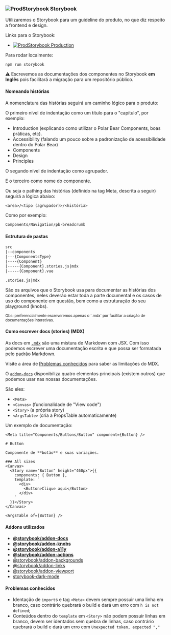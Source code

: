 
### ![ProdStorybook](https://github.com/storybookjs/brand/raw/master/icon/icon-storybook-default.svg) Storybook

Utilizaremos o Storybook para um guideline do produto, no que diz respeito a frontend e design.

Links para o Storybook:

- [![ProdStorybook](https://github.com/storybookjs/brand/raw/master/icon/icon-storybook-default.svg) Production](https://vuepb.com)
<!-- - [![ProdStorybook](https://github.com/storybookjs/brand/raw/master/icon/icon-storybook-monochrome.svg) Staging](https://storybook.homologacao.online) -->

Para rodar localmente:

```shell
npm run storybook
```

:warning: Escrevemos as documentações dos componentes no Storybook **em Inglês** pois facilitará a migração para um repositório público.

#### Nomeando histórias

A nomenclatura das histórias seguirá um caminho lógico para o produto:

O primeiro nível de indentação como um título para o "capítulo", por exemplo:

- Introduction (explicando como utilizar o Polar Bear Components, boas práticas, etc).
- Accessibility (falando um pouco sobre a padronização de acessibilidade dentro do Polar Bear)
- Components
- Design
- Principles

O segundo nível de indentação como agrupador.

E o terceiro como nome do componente.

Ou seja o pathing das histórias (definido na tag Meta, descrita a seguir) seguirá a lógica abaixo:

```txt
<area>/<tipo (agrupador)>/<história>
```

Como por exemplo:

```txt
Components/Navigation/pb-breadcrumb
```

#### Estrutura de pastas

```txt
src
|--components
|---{ComponentsType}
|----{Component}
|-----{Component}.stories.js|mdx
|-----{Component}.vue
```

`.stories.js|mdx`

São os arquivos que o Storybook usa para documentar as histórias dos componentes, neles deverão estar toda a parte documental e os casos de uso do componente em questão, bem como a estruturação do seu playground (knobs).

<sup>
Obs: preferencialmente escreveremos apenas o `.mdx` por facilitar a criação de documentações interativas.
</sup>

#### Como escrever docs (stories) (MDX)

As docs em [`.mdx`](https://storybook.js.org/docs/formats/mdx-syntax/) são uma mistura de Markdown com JSX. Com isso podemos escrever uma documentação escrita e que possa ser formatada pelo padrão Markdown.

Visite a área de [Problemas conhecidos](#problemas-conhecidos) para saber as limitações do MDX.

O [`addon-docs`](https://github.com/storybookjs/storybook/tree/next/addons/docs) disponibiliza quatro elementos principais (existem outros) que podemos usar nas nossas documentações.

São eles:

- `<Meta>`
- `<Canvas>` (funcionalidade de "View code")
- `<Story>` (a própria story)
- `<ArgsTable>` (cria a PropsTable automaticamente)

Um exemplo de documentação:

```mdx
<Meta title="Components/Buttons/Button" component={Button} />

# Button

Componente de **botão** e suas variações.

### All sizes
<Canvas>
  <Story name="Button" height="460px">{{
    components: { Button },
    template: `
      <div>
        <Button>Clique aqui</Button>
      </div>
    `
  }}</Story>
</Canvas>

<ArgsTable of={Button} />
```

#### Addons utilizados

- **[@storybook/addon-docs](https://www.npmjs.com/package/@storybook/addon-docs)**
- **[@storybook/addon-knobs](https://www.npmjs.com/package/@storybook/addon-knobs)**
- **[@storybook/addon-a11y](https://www.npmjs.com/package/@storybook/addon-a11y)**
- **[@storybook/addon-actions](https://www.npmjs.com/package/@storybook/addon-actions)**
- [@storybook/addon-backgrounds](https://www.npmjs.com/package/@storybook/addon-backgrounds)
- [@storybook/addon-links](https://www.npmjs.com/package/@storybook/addon-links)
- [@storybook/addon-viewport](https://www.npmjs.com/package/@storybook/addon-viewport)
- [storybook-dark-mode](https://www.npmjs.com/package/storybook-dark-mode)

#### Problemas conhecidos

- Identação de `import`s e tag `<Meta>` devem sempre possuir uma linha em branco, caso contrário quebrará o build e dará um erro com `h is not defined`;
- Conteúdos dentro do `template` em `<Story>` não podem possuir linhas em branco, devem ser identados sem quebra de linhas, caso contrário quebrará o build e dará um erro com `Unexpected token, expected ","`
